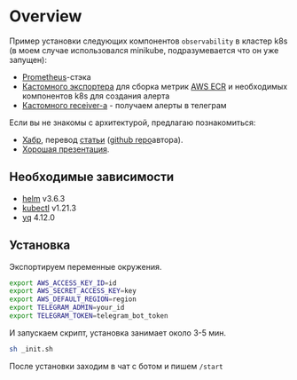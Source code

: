 # Overview

Пример установки следующих компонентов `observability` в кластер k8s (в моем случае использовался minikube, подразумевается что он уже запущен):
- [Prometheus](https://prometheus.io/)-стэка
- [Кастомного экспортера](https://github.com/aws-exporters/ecr) для сборка метрик [AWS ECR](https://aws.amazon.com/ru/ecr/) и необходимых компонентов k8s для создания алерта
- [Кастомного receiver-a](https://github.com/metalmatze/alertmanager-bot) - получаем алерты в телеграм

Если вы не знакомы с архитектурой, предлагаю познакомиться:
- [Хабр](https://habr.com/ru/company/southbridge/blog/569860/), перевод [статьи](https://jonbc.medium.com/) ([github repo](https://github.com/jonathanbc92/observability-quickstart)автора).
- [Хорошая презентация](https://youtu.be/5Jr1v9mWnJc).

## Необходимые зависимости
- [helm](https://helm.sh/) v3.6.3
- [kubectl](https://kubernetes.io/docs/tasks/tools/) v1.21.3
- [yq](https://github.com/mikefarah/yq/) 4.12.0

## Установка
Экспортируем переменные окружения.
```bash
export AWS_ACCESS_KEY_ID=id
export AWS_SECRET_ACCESS_KEY=key
export AWS_DEFAULT_REGION=region
export TELEGRAM_ADMIN=your_id
export TELEGRAM_TOKEN=telegram_bot_token
```
И запускаем скрипт, установка занимает около 3-5 мин.
```bash
sh _init.sh
```
После установки заходим в чат с ботом и пишем `/start`

